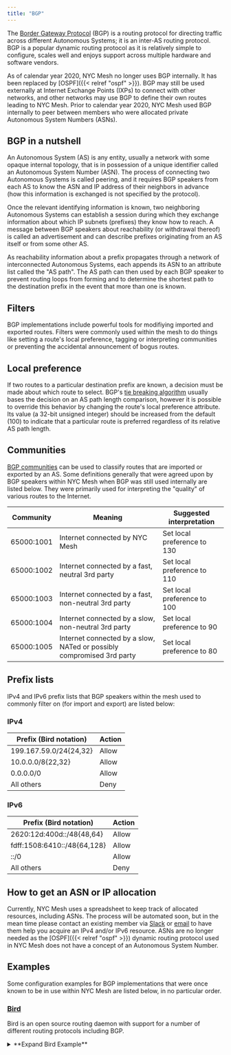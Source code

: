 ```yaml
---
title: "BGP"
---
```


The [Border Gateway Protocol](https://tools.ietf.org/html/rfc4271) (BGP) is a routing protocol for directing traffic across different Autonomous Systems; it is an inter-AS routing protocol. BGP is a popular dynamic routing protocol as it is relatively simple to configure, scales well and enjoys support across multiple hardware and software vendors.

As of calendar year 2020, NYC Mesh no longer uses BGP internally. It has been replaced by [OSPF]({{< relref "ospf" >}}). BGP may still be used externally at Internet Exchange Points (IXPs) to connect with other networks, and other networks may use BGP to define their own routes leading to NYC Mesh. Prior to calendar year 2020, NYC Mesh used BGP internally to peer between members who were allocated private Autonomous System Numbers (ASNs).

## BGP in a nutshell
An Autonomous System (AS) is any entity, usually a network with some opaque internal topology, that is in possession of a unique identifier called an Autonomous System Number (ASN). The process of connecting two Autonomous Systems is called peering, and it requires BGP speakers from each AS to know the ASN and IP address of their neighbors in advance (how this information is exchanged is not specified by the protocol).

Once the relevant identifying information is known, two neighboring Autonomous Systems can establish a session during which they exchange information about which IP subnets (prefixes) they know how to reach. A message between BGP speakers about reachability (or withdrawal thereof) is called an advertisement and can describe prefixes originating from an AS itself or from some other AS.

As reachability information about a prefix propagates through a network of interconnected Autonomous Systems, each appends its ASN to an attribute list called the "AS path". The AS path can then used by each BGP speaker to prevent routing loops from forming and to determine the shortest path to the destination prefix in the event that more than one is known.

## Filters
BGP implementations include powerful tools for modifiying imported and exported routes. Filters were commonly used within the mesh to do things like setting a route's local preference, tagging or interpreting communities or preventing the accidental announcement of bogus routes.

## Local preference
If two routes to a particular destination prefix are known, a decision must be made about which route to select. BGP's [tie breaking algorithm](https://tools.ietf.org/html/rfc4271#section-9.1.2.2) usually bases the decision on an AS path length comparison, however it is possible to override this behavior by changing the route's local preference attribute. Its value (a 32-bit unsigned integer) should be increased from the default (100) to indicate that a particular route is preferred regardless of its relative AS path length.

## Communities
[BGP communities](https://tools.ietf.org/html/rfc1997) can be used to classify routes that are imported or exported by an AS. Some definitions generally that were agreed upon by BGP speakers within NYC Mesh when BGP was still used internally are listed below. They were primarily used for interpreting the "quality" of various routes to the Internet.

|Community|Meaning|Suggested interpretation|
|---|---|---|
|65000:1001|Internet connected by NYC Mesh|Set local preference to 130|
|65000:1002|Internet connected by a fast, neutral 3rd party|Set local preference to 110|
|65000:1003|Internet connected by a fast, non-neutral 3rd party|Set local preference to 100|
|65000:1004|Internet connected by a slow, non-neutral 3rd party|Set local preference to 90|
|65000:1005|Internet connected by a slow, NATed or possibly compromised 3rd party|Set local preference to 80|

## Prefix lists
IPv4 and IPv6 prefix lists that BGP speakers within the mesh used to commonly filter on (for import and export) are listed below:

### IPv4
|Prefix (Bird notation)|Action|
|---|---|
|199.167.59.0/24{24,32}|Allow|
|10.0.0.0/8{22,32}|Allow|
|0.0.0.0/0|Allow|
|All others|Deny|

### IPv6
|Prefix (Bird notation)|Action|
|---|---|
|2620:12d:400d::/48{48,64}|Allow|
|fdff:1508:6410::/48{64,128}|Allow|
|::/0|Allow|
|All others|Deny|

## How to get an ASN or IP allocation
Currently, NYC Mesh uses a spreadsheet to keep track of allocated resources, including ASNs. The process will be automated soon, but in the mean time please contact an existing member via [Slack](https://slack.nycmesh.net) or [email](mailto:contact@nycmesh.net) to have them help you acquire an IPv4 and/or IPv6 resource. ASNs are no longer needed as the [OSPF]({{< relref "ospf" >}}) dynamic routing protocol used in NYC Mesh does not have a concept of an Autonomous System Number.

## Examples
Some configuration examples for BGP implementations that were once known to be in use within NYC Mesh are listed below, in no particular order.

### [Bird](http://bird.network.cz)
Bird is an open source routing daemon with support for a number of different routing protocols including BGP.
<details>
<summary>**Expand Bird Example**</summary>
```
log stderr all;

router id 10.70.x.1;

function is_mesh_prefix_v4 () {
  return net ~ [
    199.167.59.0/24{24,32},
    10.0.0.0/8{22,32},
    0.0.0.0/0
  ];
}

function is_mesh_prefix_v6 {
  return net ~ [
    2620:12d:400d::/48{48,64},
    fdff:1508:6410::/48{64,128},
    ::/0
  ];
}

function set_local_pref () {
  if (65000,1001) ~ bgp_community then bgp_local_pref = 130;
  if (65000,1002) ~ bgp_community then bgp_local_pref = 110;
  if (65000,1003) ~ bgp_community then bgp_local_pref = 100;
  if (65000,1004) ~ bgp_community then bgp_local_pref = 90;
  if (65000,1005) ~ bgp_community then bgp_local_pref = 80;
}

filter is_not_deviceroute {
  if source = RTS_DEVICE then reject;
  accept;
}

filter mesh_import_v4 {
  if ! is_mesh_prefix_v4() then reject;
  set_local_pref();
  accept;
}

filter mesh_export_v4 {
  if ! is_mesh_prefix_v4() then reject;
  if ifname = "eth0" then bgp_community.add((65000,1005));
  accept;
}

filter mesh_import_v6 {
  if ! is_mesh_prefix_v6() then reject;
  set_local_pref();
  accept;
}

filter mesh_export_v6 {
  if ! is_mesh_prefix_v6() then reject;
  if ifname = "eth0" then bgp_community.add((65000,1005));
  accept;
}

protocol device {
  scan time 10;
}

protocol direct {
  ipv4;
  interface "br0" "eth0";
}

protocol kernel {
  scan time 10;
  ipv4 {
    export filter is_not_deviceroute;
  };
}

protocol kernel {
  scan time 10;
  ipv6 {
    export filter is_not_deviceroute;
  };
}

template bgp meshpeer {
  local 10.70.x.1 as 65xxx;
  hold time 15;
  keepalive time 5;
  ipv4 {
    next hop self;
    import filter mesh_import_v4;
    export filter mesh_export_v4;
  };
  ipv6 {
    next hop self;
    import filter mesh_import_v6;
    export filter mesh_export_v6;
  };
}

protocol bgp n1234 from meshpeer {
  neighbor 10.70.x.y as 65yyy;
}
```
</details>

### [UBNT/EdgeOS](https://www.ubnt.com/products/#edgemax)
UBNT's EdgeOS was forked from [Vyatta](https://en.wikipedia.org/wiki/Vyatta), which in turn borrows from [Quagga](https://www.nongnu.org/quagga/).
<details>
<summary>**Expand for UBNT/EdgeOS Example**</summary>
```
protocols {
    bgp 65xxx {
        neighbor 10.70.x.y {
            description n1234
            nexthop-self
            remote-as 65yyy
            route-map {
                export nycmeshexport
                import nycmeshimport
            }
            soft-reconfiguration {
                inbound
            }
        }
        network 10.70.x.0/24 {
        }
        network 199.167.59.x/32 {
        }
        parameters {
            router-id 10.70.x.1
        }
        timers {
            holdtime 15
            keepalive 5
        }
        redistribute {
            static {
                route-map nycmeshexportIspDefault
            }
        }
    }
    static {
        route 10.70.x.0/24 {
            blackhole {
            }
        }
    }
}
policy {
    community-list 101 {
        rule 10 {
            action permit
            regex 65000:1001
        }
    }
    community-list 102 {
        rule 10 {
            action permit
            regex 65000:1002
        }
    }
    community-list 103 {
        rule 10 {
            action permit
            regex 65000:1003
        }
    }
    community-list 104 {
        rule 10 {
            action permit
            regex 65000:1004
        }
    }
    community-list 105 {
        rule 10 {
            action permit
            regex 65000:1005
        }
    }
    prefix-list nycmeshprefixes {
        rule 10 {
            action permit
            ge 22
            le 32
            prefix 10.0.0.0/8
        }
        rule 20 {
            action permit
            ge 24
            le 32
            prefix 199.167.56.0/22
        }
        rule 30 {
            action permit
            prefix 0.0.0.0/0
        }
    }
    route-map nycmeshexport {
        rule 10 {
            action permit
            match {
                ip {
                    address {
                        prefix-list nycmeshprefixes
                    }
                }
            }
        }
        rule 20 {
            action deny
        }
    }
    route-map nycmeshexportIspDefault {
        rule 10 {
            action permit
            match {
                interface eth0
            }
            set {
                community "65000:1005 additive"
            }
        }
        rule 20 {
            action deny
        }
    }
    route-map nycmeshimport {
        rule 10 {
            action permit
            match {
                community {
                    community-list 101
                }
            }
            set {
                local-preference 130
            }
        }
        rule 20 {
            action permit
            match {
                community {
                    community-list 102
                }
            }
            set {
                local-preference 110
            }
        }
        rule 30 {
            action permit
            match {
                community {
                    community-list 103
                }
            }
            set {
                local-preference 100
            }
        }
        rule 40 {
            action permit
            match {
                community {
                    community-list 104
                }
            }
            set {
                local-preference 90
            }
        }
        rule 50 {
            action permit
            match {
                community {
                    community-list 105
                }
            }
            set {
                local-preference 80
            }
        }
        rule 60 {
            action permit
            match {
                ip {
                    address {
                        prefix-list nycmeshprefixes
                    }
                }
            }
        }
        rule 70 {
            action deny
        }
    }
}

```
</details>

### [Mikrotik/RouterOS](https://wiki.mikrotik.com/wiki/Manual:TOC)
Mikrotik's RouterOS has its own closed source BGP implementation.

**TODO**

### [OpenBGPD](http://www.openbgpd.org/)
An example of a working configuration, abeit without BGP community rules, is available [here](https://github.com/bongozone/kibble/blob/master/src/etc/bgpd.conf).
